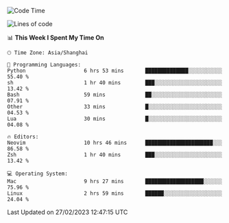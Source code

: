 <!--START_SECTION:waka-->
![Code Time](http://img.shields.io/badge/Code%20Time-1%2C173%20hrs%2049%20mins-blue)

![Lines of code](https://img.shields.io/badge/From%20Hello%20World%20I%27ve%20Written-66.6%20thousand%20lines%20of%20code-blue)

📊 **This Week I Spent My Time On** 

```text
🕑︎ Time Zone: Asia/Shanghai

💬 Programming Languages: 
Python                   6 hrs 53 mins       ██████████████░░░░░░░░░░░   55.40 % 
sh                       1 hr 40 mins        ███░░░░░░░░░░░░░░░░░░░░░░   13.42 % 
Bash                     59 mins             ██░░░░░░░░░░░░░░░░░░░░░░░   07.91 % 
Other                    33 mins             █░░░░░░░░░░░░░░░░░░░░░░░░   04.53 % 
Lua                      30 mins             █░░░░░░░░░░░░░░░░░░░░░░░░   04.08 % 

🔥 Editors: 
Neovim                   10 hrs 46 mins      ██████████████████████░░░   86.58 % 
Zsh                      1 hr 40 mins        ███░░░░░░░░░░░░░░░░░░░░░░   13.42 % 

💻 Operating System: 
Mac                      9 hrs 27 mins       ███████████████████░░░░░░   75.96 % 
Linux                    2 hrs 59 mins       ██████░░░░░░░░░░░░░░░░░░░   24.04 % 
```


 Last Updated on 27/02/2023 12:47:15 UTC
<!--END_SECTION:waka-->

